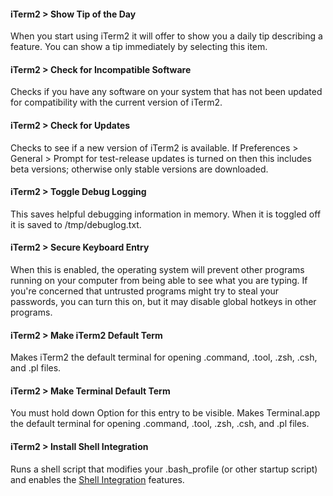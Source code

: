 #### iTerm2 > Show Tip of the Day
When you start using iTerm2 it will offer to show you a daily tip describing a feature. You can show a tip immediately by selecting this item.

#### iTerm2 > Check for Incompatible Software
Checks if you have any software on your system that has not been updated for compatibility with the current version of iTerm2.

#### iTerm2 > Check for Updates
Checks to see if a new version of iTerm2 is available. If Preferences > General > Prompt for test-release updates is turned on then this includes beta versions; otherwise only stable versions are downloaded.

#### iTerm2 > Toggle Debug Logging
This saves helpful debugging information in memory. When it is toggled off it is saved to /tmp/debuglog.txt.

#### iTerm2 > Secure Keyboard Entry
When this is enabled, the operating system will prevent other programs running on your computer from being able to see what you are typing. If you're concerned that untrusted programs might try to steal your passwords, you can turn this on, but it may disable global hotkeys in other programs.

#### iTerm2 > Make iTerm2 Default Term
Makes iTerm2 the default terminal for opening .command, .tool, .zsh, .csh, and .pl files.

#### iTerm2 > Make Terminal Default Term
You must hold down Option for this entry to be visible. Makes Terminal.app the default terminal for opening .command, .tool, .zsh, .csh, and .pl files.

#### iTerm2 > Install Shell Integration
Runs a shell script that modifies your .bash_profile (or other startup script) and enables the <a href="/shell_integration.html">Shell Integration</a> features.


